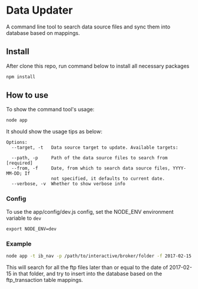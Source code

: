 # Data Updater
A command line tool to search data source files and sync them into database based on mappings.

## Install
After clone this repo, run command below to install all necessary packages

```bash
npm install
```

## How to use
To show the command tool's usage:

```bash
node app
```

It should show the usage tips as below:
```
Options:
  --target, -t   Data source target to update. Available targets:
                      
  --path, -p     Path of the data source files to search from         [required]
  --from, -f     Date, from which to search data source files, YYYY-MM-DD; If
                 not specified, it defaults to current date.
  --verbose, -v  Whether to show verbose info
```

### Config
To use the app/config/dev.js config, set the NODE_ENV environment variable to `dev`
```
export NODE_ENV=dev
```

### Example
```bash
node app -t ib_nav -p /path/to/interactive/broker/folder -f 2017-02-15
```

This will search for all the ftp files later than or equal to the date of 2017-02-15 in that folder, and try to insert into the database based on the ftp_transaction table mappings.
